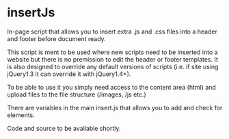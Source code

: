 insertJs
========

In-page script that allows you to insert extra .js and .css files into a header and footer before document ready.

This script is ment to be used where new scripts need to be inserted into a website but there is no premission to edit the header or footer templates.
It is also designed to override any default versions of scripts (i.e. if site using jQuery1.3 it can override it with jQuery1.4+).

To be able to use it you simply need access to the content area (html) and upload files to the file structure (/images, /js etc.)

There are variables in the main insert.js that allows you to add and check for elements.

Code and source to be available shortly.
